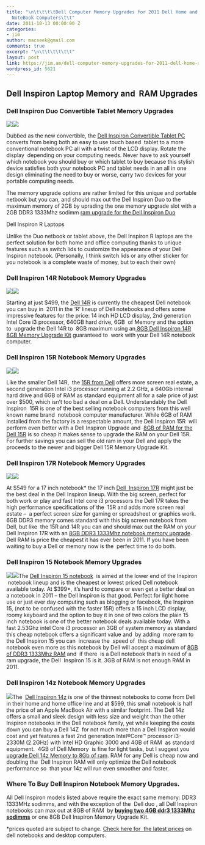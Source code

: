 ```yaml
---
title: "\n\t\t\t\tDell Computer Memory Upgrades for 2011 Dell Home and Home Office
  NoteBook Computers\t\t"
date: 2011-10-13 00:00:00 Z
categories:
- jim
author: macseek@gmail.com
comments: true
excerpt: "\n\t\t\t\t\t\t"
layout: post
link: https://jim.am/dell-computer-memory-upgrades-for-2011-dell-home-and-home-office-notebook-computers/
wordpress_id: 5621
---
```


## Dell Inspiron Laptop Memory and  RAM Upgrades




### Dell Inspiron Duo Convertible Tablet Memory Upgrades




[![](http://ws.assoc-amazon.com/widgets/q?_encoding=UTF8&Format=_SL160_&ASIN=B004XZMCAY&MarketPlace=US&ID=AsinImage&WS=1&tag=ramseeker-20&ServiceVersion=20070822)](http://www.amazon.com/gp/product/B004XZMCAY/ref=as_li_ss_il?ie=UTF8&tag=ramseeker-20&linkCode=as2&camp=217145&creative=399373&creativeASIN=B004XZMCAY)![](http://www.assoc-amazon.com/e/ir?t=ramseeker-20&l=as2&o=1&a=B004XZMCAY&camp=217145&creative=399373)




Dubbed as the new convertible, the [Dell Inspiron Convertible Tablet PC](http://www.amazon.com/gp/product/B004XZMCAY/ref=as_li_ss_il?ie=UTF8&tag=ramseeker-20&linkCode=as2&camp=217145&creative=399373&creativeASIN=B004XZMCAY) converts from being both an easy to use touch based  tablet to a more conventional notebook PC all with a twist of the LCD display. Rotate the display  depending on your computing needs. Never have to ask yourself which notebook you should buy or which tablet to buy because this stylish device satisfies both your notebook PC and tablet needs in an all in one design eliminating the need to buy or worse, carry two devices for your portable computing needs.




The memory upgrade options are rather limited for this unique and portable netbook but you can, and should max out the Dell Inspiron Duo to the maximum memory of 2GB by uprading the one memory upgrade slot with a 2GB DDR3 1333Mhz sodimm [ram upgrade for the Dell Inspiron Duo](http://amzn.to/2oA2gjC)




Dell Inspiron R Laptops




Unlike the Duo netbook or tablet above, the Dell Inspiron R laptops are the perfect solution for both home and office computing thanks to unique features such as switch lids to customize the appearance of your Dell Inspiron notebook. (Personally, I think switch lids or any other sticker for you notebook is a complete waste of money, but to each their own)




### Dell Inspiron 14R Notebook Memory Upgrades




[![](http://ws.assoc-amazon.com/widgets/q?_encoding=UTF8&Format=_SL160_&ASIN=B004XZM8XK&MarketPlace=US&ID=AsinImage&WS=1&tag=ramseeker-20&ServiceVersion=20070822)](http://www.amazon.com/gp/product/B004XZM8XK/ref=as_li_ss_il?ie=UTF8&tag=ramseeker-20&linkCode=as2&camp=217145&creative=399373&creativeASIN=B004XZM8XK)![](http://www.assoc-amazon.com/e/ir?t=ramseeker-20&l=as2&o=1&a=B004XZM8XK&camp=217145&creative=399373)




Starting at just $499, the [Dell 14R](http://www.amazon.com/gp/product/B004XZMCAY/ref=as_li_ss_il?ie=UTF8&tag=ramseeker-20&linkCode=as2&camp=217145&creative=399373&creativeASIN=B004XZMCAY) is currently the cheapest Dell notebook you can buy in  2011 in the ‘R’ lineup of Dell notebooks and offers some impressive features for the price: 14 inch HD LCD display, 2nd generation Intel Core i3 processor, 640GB hard drive, 6GB  of Memory and the option to  upgrade the Dell 14R to  8GB maximum using an[ 8GB Dell Inspiron 14R 8GB Memory Upgrade Kit](http://www.tkqlhce.com/click-1548159-10273954?url=http%3A%2F%2Fwww.crucial.com%2Fstore%2Faffiliateredirect.asp%3Fimodule%3DCT2KIT51264BC1339%26aid%3D10273954%26cid%3D777292%26subid%3D890%26PRS%3Duscj&cjsku=CT2KIT51264BC1339) guaranteed to  work with your Dell 14R notebook computer.




###




###




### Dell Inspiron 15R Notebook Memory Upgrades




[![](http://ws.assoc-amazon.com/widgets/q?_encoding=UTF8&Format=_SL160_&ASIN=B004EWEZNS&MarketPlace=US&ID=AsinImage&WS=1&tag=ramseeker-20&ServiceVersion=20070822)](http://www.amazon.com/gp/product/B004EWEZNS/ref=as_li_ss_il?ie=UTF8&tag=ramseeker-20&linkCode=as2&camp=217145&creative=399373&creativeASIN=B004EWEZNS)![](http://www.assoc-amazon.com/e/ir?t=ramseeker-20&l=as2&o=1&a=B004EWEZNS&camp=217145&creative=399373)




Like the smaller Dell 14R,  the [15R from Dell](http://www.amazon.com/gp/product/B004XZMCAY/ref=as_li_ss_il?ie=UTF8&tag=ramseeker-20&linkCode=as2&camp=217145&creative=399373&creativeASIN=B004XZMCAY) offers more screen real estate, a second generation Intel i3 processor running at 2.2 GHz, a 640Gb internal hard drive and 6GB of RAM as standard equipment all for a sale price of just over $500, which isn’t too bad a deal on a Dell. Understandably the Dell Inspiron  15R is one of the best selling notebook computers from this well known name brand  notebook computer manufacturer. While 6GB of RAM installed from the factory is a respectable amount, the Dell Inspiron 15R  will perform even better with a Dell Inspiron Upgrade and  [8GB of RAM for the Dell 15R](http://www.tkqlhce.com/click-1548159-10273954?url=http%3A%2F%2Fwww.crucial.com%2Fstore%2Faffiliateredirect.asp%3Fimodule%3DCT2KIT51264BC1339%26aid%3D10273954%26cid%3D777292%26subid%3D890%26PRS%3Duscj&cjsku=CT2KIT51264BC1339) is so cheap it makes sense to upgrade the RAM on your Dell 15R. For further savings you can sell the old ram in your Dell and apply the proceeds to the newer and bigger Dell 15R Memory Upgrade Kit.




### **Dell Inspiron 17R Notebook Memory Upgrades**




[![](http://ws.assoc-amazon.com/widgets/q?_encoding=UTF8&Format=_SL160_&ASIN=B005DEZDHI&MarketPlace=US&ID=AsinImage&WS=1&tag=ramseeker-20&ServiceVersion=20070822)](http://www.amazon.com/gp/product/B005DEZDHI/ref=as_li_ss_il?ie=UTF8&tag=ramseeker-20&linkCode=as2&camp=217145&creative=399373&creativeASIN=B005DEZDHI)![](http://www.assoc-amazon.com/e/ir?t=ramseeker-20&l=as2&o=1&a=B005DEZDHI&camp=217145&creative=399373)




At $549 for a 17 inch notebook* the 17 inch [Dell  Inspiron 17R](http://www.amazon.com/gp/product/B004XZMCAY/ref=as_li_ss_il?ie=UTF8&tag=ramseeker-20&linkCode=as2&camp=217145&creative=399373&creativeASIN=B004XZMCAY) might just be the best deal in the Dell Inspiron lineup. With the big screen, perfect for both work or play and fast Intel core i3 processors the Dell 17R takes the high performance specifications of the  15R and adds more screen real estate –  a perfect screen size for gaming or spreadsheet or graphics work. 6GB DDR3 memory comes standard with this big screen notebook from Dell, but like  the 15R and 14R you can and should max out the RAM on your Dell Inspiron 17R with an [8GB DDR3 1333Mhz notebook memory upgrade](http://www.tkqlhce.com/click-1548159-10273954?url=http%3A%2F%2Fwww.crucial.com%2Fstore%2Faffiliateredirect.asp%3Fimodule%3DCT2KIT51264BC1339%26aid%3D10273954%26cid%3D777292%26subid%3D890%26PRS%3Duscj&cjsku=CT2KIT51264BC1339). Dell RAM is price the cheapest it has ever been in 2011. If you have been waiting to buy a Dell or memory now is the  perfect time to do both.




### Dell Inspiron 15 Notebook Memory Upgrades




[![](http://ws.assoc-amazon.com/widgets/q?_encoding=UTF8&Format=_SL160_&ASIN=B004R6W9ES&MarketPlace=US&ID=AsinImage&WS=1&tag=ramseeker-20&ServiceVersion=20070822)](http://www.amazon.com/gp/product/B004R6W9ES/ref=as_li_ss_il?ie=UTF8&tag=ramseeker-20&linkCode=as2&camp=217145&creative=399373&creativeASIN=B004R6W9ES)![](http://www.assoc-amazon.com/e/ir?t=ramseeker-20&l=as2&o=1&a=B004R6W9ES&camp=217145&creative=399373)The [Dell Inspiron 15 notebook](http://www.amazon.com/gp/product/B004R6W9ES/ref=as_li_ss_il?ie=UTF8&tag=ramseeker-20&linkCode=as2&camp=217145&creative=399373&creativeASIN=B004R6W9ES)  is aimed at the lower end of the Inspiron  notebook lineup and is the cheapest or lowest priced Dell notebook available today. At $399*, it’s hard to compare or even get a better deal on a notebook in 2011 – the Dell Inspiron is that good. Perfect for light home use or just ever day computing such as blogging or facebook, the Inspiron 15, (not to be confused with the faster 15R) offers a 15 inch LCD display, roomy keyboard and the option to buy it in one of two colors the plain 15 inch notebook is one of the better notebook deals available today. With a fast 2.53Ghz intel Core i3 processor an 3GB of system memory as standard this cheap notebook offers a significant value and  by adding  more ram to the Dell Inspiron 15 you can  increase the  speed of  this cheap dell notebook even more as this notebook by Dell will accept a maximum of [8GB of DDR3 1333Mhz RAM](http://www.tkqlhce.com/click-1548159-10273954?url=http%3A%2F%2Fwww.crucial.com%2Fstore%2Faffiliateredirect.asp%3Fimodule%3DCT2KIT51264BC1339%26aid%3D10273954%26cid%3D777292%26subid%3D890%26PRS%3Duscj&cjsku=CT2KIT51264BC1339) and  if there  is a Dell notebook that’s in need of a ram upgrade, the Dell  Inspiron 15 is it. 3GB of RAM is not enough RAM in 2011.




### Dell Inspiron 14z Notebook Memory Upgrades




[![](http://ws.assoc-amazon.com/widgets/q?_encoding=UTF8&Format=_SL160_&ASIN=B005KP7DGE&MarketPlace=US&ID=AsinImage&WS=1&tag=ramseeker-20&ServiceVersion=20070822)](http://www.amazon.com/gp/product/B005KP7DGE/ref=as_li_ss_il?ie=UTF8&tag=ramseeker-20&linkCode=as2&camp=217145&creative=399373&creativeASIN=B005KP7DGE)The  [Dell Inspiron 14z](http://www.amazon.com/gp/product/B005KP7DGE/ref=as_li_ss_il?ie=UTF8&tag=ramseeker-20&linkCode=as2&camp=217145&creative=399373&creativeASIN=B005KP7DGE) is one of the thinnest notebooks to come from Dell in their home and home office line and at $599, this small notebook is half the price of an Apple MacBook Air with a similar footprint. The Dell 14z offers a small and sleek design with less size and weight than the other Inspiron notebooks in the Dell notebook family, yet while keeping the costs down you can buy a Dell 14Z  for not much more than a Dell Inspiron would cost and yet features a fast 2nd generation Intel®Core™ processor i3-2330M (2.2GHz) with Intel HD Graphic 3000 and 4GB of RAM  as standard equipment.  4GB of Dell Memory  is fine for light tasks, but I suggest you [upgrade Dell 14z Memory to 8Gb of ram](http://www.tkqlhce.com/click-1548159-10273954?url=http%3A%2F%2Fwww.crucial.com%2Fstore%2Faffiliateredirect.asp%3Fimodule%3DCT2KIT51264BC1339%26aid%3D10273954%26cid%3D777292%26subid%3D890%26PRS%3Duscj&cjsku=CT2KIT51264BC1339). RAM for any Dell is cheap now and doubling the  Dell Inspiron RAM will only optimize the Dell notebook performance so  that your 14z will run even smoother and faster.




### Where To Buy Dell Inspiron Notebook Memory Upgrades.




All Dell Inspiron models listed above require the exact same memory: DDR3 1333MHz sodimms, and with the exception of the  Dell duo , all Dell Inspiron notebooks can max out at 8GB of RAM  by **[buying two 4GB ddr3 1333Mhz sodimms](http://www.tkqlhce.com/click-1548159-10273954?url=http%3A%2F%2Fwww.crucial.com%2Fstore%2Faffiliateredirect.asp%3Fimodule%3DCT2KIT51264BC1339%26aid%3D10273954%26cid%3D777292%26subid%3D890%26PRS%3Duscj&cjsku=CT2KIT51264BC1339)** or one 8GB Dell Inspiron Memory Upgrade Kit.




*prices quoted are subject to change. [Check here for  the latest prices](http://www.amazon.com/s?ie=UTF8&redirect=true&ref_=sr_nr_n_0&keywords=dell%20laptop&bbn=493964&qid=1318539007&rnid=493964&rh=n%3A172282%2Ck%3Adell%20laptop%2Cn%3A%21493964%2Cn%3A541966&_encoding=UTF8&tag=ramseeker-20&linkCode=ur2&camp=1789&creative=390957) on dell notebooks and desktop computers.


		
